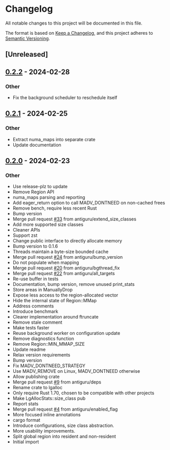 # Changelog
All notable changes to this project will be documented in this file.

The format is based on [Keep a Changelog](https://keepachangelog.com/en/1.0.0/),
and this project adheres to [Semantic Versioning](https://semver.org/spec/v2.0.0.html).

## [Unreleased]

## [0.2.2](https://github.com/antiguru/rust-lgalloc/compare/v0.2.1...v0.2.2) - 2024-02-28

### Other
- Fix the background scheduler to reschedule itself

## [0.2.1](https://github.com/antiguru/rust-lgalloc/compare/v0.2.0...v0.2.1) - 2024-02-25

### Other
- Extract numa_maps into separate crate
- Update documentation

## [0.2.0](https://github.com/antiguru/rust-lgalloc/compare/v0.1.7...v0.2.0) - 2024-02-23

### Other
- Use release-plz to update
- Remove Region API
- numa_maps parsing and reporting
- Add eager_return option to call MADV_DONTNEED on non-cached frees
- Remove bench, require less recent Rust
- Bump version
- Merge pull request [#33](https://github.com/antiguru/rust-lgalloc/pull/33) from antiguru/extend_size_classes
- Add more supported size classes
- Cleaner APIs
- Support zst
- Change public interface to directly allocate memory
- Bump version to 0.1.6
- Threads maintain a byte-size bounded cache
- Merge pull request [#24](https://github.com/antiguru/rust-lgalloc/pull/24) from antiguru/bump_version
- Do not populate when mapping
- Merge pull request [#20](https://github.com/antiguru/rust-lgalloc/pull/20) from antiguru/bgthread_fix
- Merge pull request [#22](https://github.com/antiguru/rust-lgalloc/pull/22) from antiguru/all_targets
- Re-use buffer in tests
- Documentation, bump version, remove unused print_stats
- Store areas in ManuallyDrop
- Expose less access to the region-allocated vector
- Hide the internal state of Region::MMap
- Address comments
- Introduce benchmark
- Clearer implementation around ftruncate
- Remove stale comment
- Make tests faster
- Reuse background worker on configuration update
- Remove diagnostics function
- Remove Region::MIN_MMAP_SIZE
- Update readme
- Relax version requirements
- Bump version
- Fix MADV_DONTNEED_STRATEGY
- Use MADV_REMOVE on Linux, MADV_DONTNEED otherwise
- Allow publishing crate
- Merge pull request [#9](https://github.com/antiguru/rust-lgalloc/pull/9) from antiguru/deps
- Rename crate to lgalloc
- Only require Rust 1.70, chosen to be compatible with other projects
- Make LgAllocStats::size_class pub
- Report stats
- Merge pull request [#4](https://github.com/antiguru/rust-lgalloc/pull/4) from antiguru/enabled_flag
- More focused inline annotations
- cargo format
- Introduce configurations, size class abstraction.
- More usability improvements.
- Split global region into resident and non-resident
- Initial import
